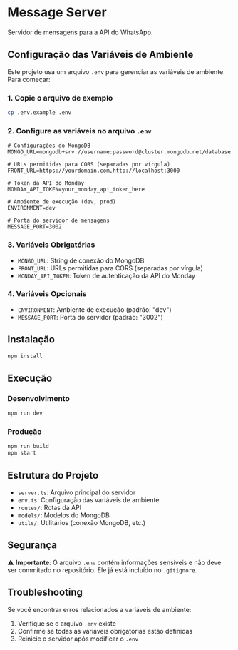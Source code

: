 # Message Server

Servidor de mensagens para a API do WhatsApp.

## Configuração das Variáveis de Ambiente

Este projeto usa um arquivo `.env` para gerenciar as variáveis de ambiente. Para começar:

### 1. Copie o arquivo de exemplo

```bash
cp .env.example .env
```

### 2. Configure as variáveis no arquivo `.env`

```env
# Configurações do MongoDB
MONGO_URL=mongodb+srv://username:password@cluster.mongodb.net/database

# URLs permitidas para CORS (separadas por vírgula)
FRONT_URL=https://yourdomain.com,http://localhost:3000

# Token da API do Monday
MONDAY_API_TOKEN=your_monday_api_token_here

# Ambiente de execução (dev, prod)
ENVIRONMENT=dev

# Porta do servidor de mensagens
MESSAGE_PORT=3002
```

### 3. Variáveis Obrigatórias

- `MONGO_URL`: String de conexão do MongoDB
- `FRONT_URL`: URLs permitidas para CORS (separadas por vírgula)
- `MONDAY_API_TOKEN`: Token de autenticação da API do Monday

### 4. Variáveis Opcionais

- `ENVIRONMENT`: Ambiente de execução (padrão: "dev")
- `MESSAGE_PORT`: Porta do servidor (padrão: "3002")

## Instalação

```bash
npm install
```

## Execução

### Desenvolvimento
```bash
npm run dev
```

### Produção
```bash
npm run build
npm start
```

## Estrutura do Projeto

- `server.ts`: Arquivo principal do servidor
- `env.ts`: Configuração das variáveis de ambiente
- `routes/`: Rotas da API
- `models/`: Modelos do MongoDB
- `utils/`: Utilitários (conexão MongoDB, etc.)

## Segurança

⚠️ **Importante**: O arquivo `.env` contém informações sensíveis e não deve ser commitado no repositório. Ele já está incluído no `.gitignore`.

## Troubleshooting

Se você encontrar erros relacionados a variáveis de ambiente:

1. Verifique se o arquivo `.env` existe
2. Confirme se todas as variáveis obrigatórias estão definidas
3. Reinicie o servidor após modificar o `.env`

